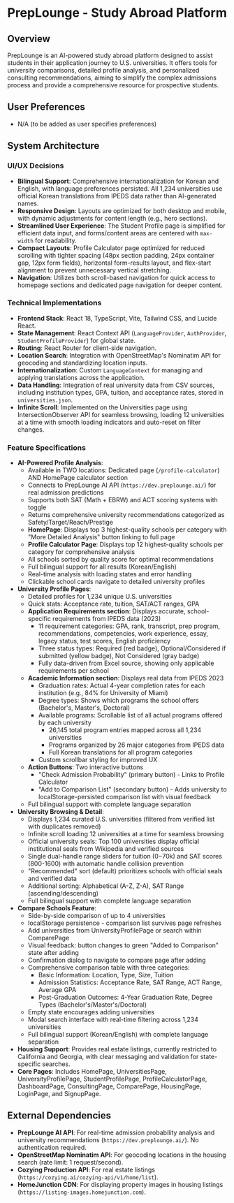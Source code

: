 # PrepLounge - Study Abroad Platform

## Overview
PrepLounge is an AI-powered study abroad platform designed to assist students in their application journey to U.S. universities. It offers tools for university comparisons, detailed profile analysis, and personalized consulting recommendations, aiming to simplify the complex admissions process and provide a comprehensive resource for prospective students.

## User Preferences
- N/A (to be added as user specifies preferences)

## System Architecture

### UI/UX Decisions
- **Bilingual Support**: Comprehensive internationalization for Korean and English, with language preferences persisted. All 1,234 universities use official Korean translations from IPEDS data rather than AI-generated names.
- **Responsive Design**: Layouts are optimized for both desktop and mobile, with dynamic adjustments for content length (e.g., hero sections).
- **Streamlined User Experience**: The Student Profile page is simplified for efficient data input, and forms/content areas are centered with `max-width` for readability.
- **Compact Layouts**: Profile Calculator page optimized for reduced scrolling with tighter spacing (48px section padding, 24px container gap, 12px form fields), horizontal form-results layout, and flex-start alignment to prevent unnecessary vertical stretching.
- **Navigation**: Utilizes both scroll-based navigation for quick access to homepage sections and dedicated page navigation for deeper content.

### Technical Implementations
- **Frontend Stack**: React 18, TypeScript, Vite, Tailwind CSS, and Lucide React.
- **State Management**: React Context API (`LanguageProvider`, `AuthProvider`, `StudentProfileProvider`) for global state.
- **Routing**: React Router for client-side navigation.
- **Location Search**: Integration with OpenStreetMap's Nominatim API for geocoding and standardizing location inputs.
- **Internationalization**: Custom `LanguageContext` for managing and applying translations across the application.
- **Data Handling**: Integration of real university data from CSV sources, including institution types, GPA, tuition, and acceptance rates, stored in `universities.json`.
- **Infinite Scroll**: Implemented on the Universities page using IntersectionObserver API for seamless browsing, loading 12 universities at a time with smooth loading indicators and auto-reset on filter changes.

### Feature Specifications
- **AI-Powered Profile Analysis**: 
  - Available in TWO locations: Dedicated page (`/profile-calculator`) AND HomePage calculator section
  - Connects to PrepLounge AI API (`https://dev.preplounge.ai/`) for real admission predictions
  - Supports both SAT (Math + EBRW) and ACT scoring systems with toggle
  - Returns comprehensive university recommendations categorized as Safety/Target/Reach/Prestige
  - **HomePage**: Displays top 3 highest-quality schools per category with "More Detailed Analysis" button linking to full page
  - **Profile Calculator Page**: Displays top 12 highest-quality schools per category for comprehensive analysis
  - All schools sorted by quality score for optimal recommendations
  - Full bilingual support for all results (Korean/English)
  - Real-time analysis with loading states and error handling
  - Clickable school cards navigate to detailed university profiles
- **University Profile Pages**: 
  - Detailed profiles for 1,234 unique U.S. universities
  - Quick stats: Acceptance rate, tuition, SAT/ACT ranges, GPA
  - **Application Requirements section**: Displays accurate, school-specific requirements from IPEDS data (2023)
    - 11 requirement categories: GPA, rank, transcript, prep program, recommendations, competencies, work experience, essay, legacy status, test scores, English proficiency
    - Three status types: Required (red badge), Optional/Considered if submitted (yellow badge), Not Considered (gray badge)
    - Fully data-driven from Excel source, showing only applicable requirements per school
  - **Academic Information section**: Displays real data from IPEDS 2023
    - Graduation rates: Actual 4-year completion rates for each institution (e.g., 84% for University of Miami)
    - Degree types: Shows which programs the school offers (Bachelor's, Master's, Doctoral)
    - Available programs: Scrollable list of all actual programs offered by each university
      - 26,145 total program entries mapped across all 1,234 universities
      - Programs organized by 26 major categories from IPEDS data
      - Full Korean translations for all program categories
    - Custom scrollbar styling for improved UX
  - **Action Buttons**: Two interactive buttons
    - "Check Admission Probability" (primary button) - Links to Profile Calculator
    - "Add to Comparison List" (secondary button) - Adds university to localStorage-persisted comparison list with visual feedback
  - Full bilingual support with complete language separation
- **University Browsing & Detail**: 
  - Displays 1,234 curated U.S. universities (filtered from verified list with duplicates removed)
  - Infinite scroll loading 12 universities at a time for seamless browsing
  - Official university seals: Top 100 universities display official institutional seals from Wikipedia and verified sources
  - Single dual-handle range sliders for tuition ($0-$70k) and SAT scores (800-1600) with automatic handle collision prevention
  - "Recommended" sort (default) prioritizes schools with official seals and verified data
  - Additional sorting: Alphabetical (A-Z, Z-A), SAT Range (ascending/descending)
  - Full bilingual support with complete language separation
- **Compare Schools Feature**: 
  - Side-by-side comparison of up to 4 universities
  - localStorage persistence - comparison list survives page refreshes
  - Add universities from UniversityProfilePage or search within ComparePage
  - Visual feedback: button changes to green "Added to Comparison" state after adding
  - Confirmation dialog to navigate to compare page after adding
  - Comprehensive comparison table with three categories:
    - Basic Information: Location, Type, Size, Tuition
    - Admission Statistics: Acceptance Rate, SAT Range, ACT Range, Average GPA
    - Post-Graduation Outcomes: 4-Year Graduation Rate, Degree Types (Bachelor's/Master's/Doctoral)
  - Empty state encourages adding universities
  - Modal search interface with real-time filtering across 1,234 universities
  - Full bilingual support (Korean/English) with complete language separation
- **Housing Support**: Provides real estate listings, currently restricted to California and Georgia, with clear messaging and validation for state-specific searches.
- **Core Pages**: Includes HomePage, UniversitiesPage, UniversityProfilePage, StudentProfilePage, ProfileCalculatorPage, DashboardPage, ConsultingPage, ComparePage, HousingPage, LoginPage, and SignupPage.

## External Dependencies
- **PrepLounge AI API**: For real-time admission probability analysis and university recommendations (`https://dev.preplounge.ai/`). No authentication required.
- **OpenStreetMap Nominatim API**: For geocoding locations in the housing search (rate limit: 1 request/second).
- **Cozying Production API**: For real estate listings (`https://cozying.ai/cozying-api/v1/home/list`).
- **HomeJunction CDN**: For displaying property images in housing listings (`https://listing-images.homejunction.com`).